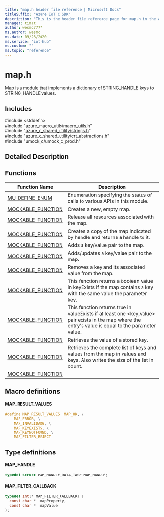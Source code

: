 ```yaml
---                             
title: "map.h header file reference | Microsoft Docs" 
titleSuffix: "Azure IoT C SDK"            
description: "This is the header file reference page for map.h in the Azure IoT C SDK. This SDK is used with Azure IoT Hub and Azure IoT Hub Device Provisioning Service"            
manager: timlt                 
author: wesmc7777              
ms.author: wesmc               
ms.date: 09/23/2020                    
ms.service: "iot-hub"             
ms.custom: ""                
ms.topic: "reference"        
---                            
```


# map.h 

Map is a module that implements a dictionary of STRING_HANDLE keys to STRING_HANDLE values.

## Includes

\#include <stddef.h>  
\#include "azure_macro_utils/macro_utils.h"  
\#include "[azure_c_shared_utility/strings.h](strings-h.md)"  
\#include "azure_c_shared_utility/crt_abstractions.h"  
\#include "umock_c/umock_c_prod.h"  

## Detailed Description

## Functions

Function Name                  | Description                                
--------------------------------|---------------------------------------------
[MU_DEFINE_ENUM](./map-h/mu-define-enum.md)            | Enumeration specifying the status of calls to various APIs in this module.
[MOCKABLE_FUNCTION](./map-h/mockable-function.md)            | Creates a new, empty map.
[MOCKABLE_FUNCTION](./map-h/mockable-function.md)            | Release all resources associated with the map.
[MOCKABLE_FUNCTION](./map-h/mockable-function.md)            | Creates a copy of the map indicated by handle and returns a handle to it.
[MOCKABLE_FUNCTION](./map-h/mockable-function.md)            | Adds a key/value pair to the map.
[MOCKABLE_FUNCTION](./map-h/mockable-function.md)            | Adds/updates a key/value pair to the map.
[MOCKABLE_FUNCTION](./map-h/mockable-function.md)            | Removes a key and its associated value from the map.
[MOCKABLE_FUNCTION](./map-h/mockable-function.md)            | This function returns a boolean value in keyExists if the map contains a key with the same value the parameter key.
[MOCKABLE_FUNCTION](./map-h/mockable-function.md)            | This function returns true in valueExists if at least one <key,value> pair exists in the map where the entry's value is equal to the parameter value.
[MOCKABLE_FUNCTION](./map-h/mockable-function.md)            | Retrieves the value of a stored key.
[MOCKABLE_FUNCTION](./map-h/mockable-function.md)            | Retrieves the complete list of keys and values from the map in values and keys. Also writes the size of the list in count.
[MOCKABLE_FUNCTION](./map-h/mockable-function.md)            | 

## Macro definitions

#### MAP_RESULT_VALUES

```C
#define MAP_RESULT_VALUES  MAP_OK, \
    MAP_ERROR, \
    MAP_INVALIDARG, \
    MAP_KEYEXISTS, \
    MAP_KEYNOTFOUND, \
    MAP_FILTER_REJECT 
```

## Type definitions

#### MAP_HANDLE

```C
typedef struct MAP_HANDLE_DATA_TAG* MAP_HANDLE;
```

#### MAP_FILTER_CALLBACK

```C
typedef int(* MAP_FILTER_CALLBACK) (
  const char *  mapProperty,
  const char *  mapValue
);
```

